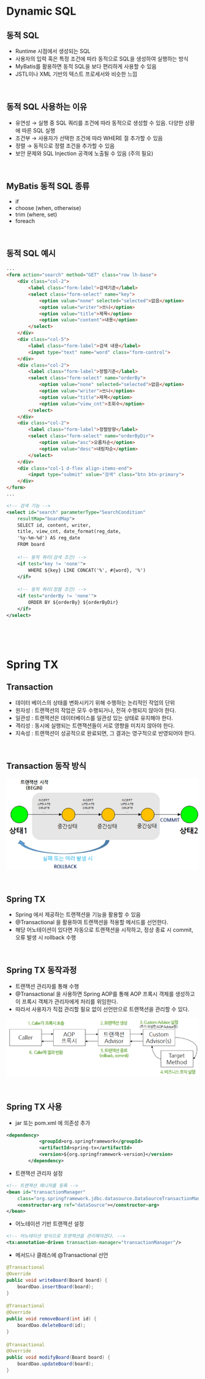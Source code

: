 # Dynamic SQL

## 동적 SQL

- Runtime 시점에서 생성되는 SQL
- 사용자의 입력 혹은 특정 조건에 따라 동적으로 SQL을 생성하여 실행하는 방식
- MyBatis를 활용하면 동적 SQL을 보다 편리하게 사용할 수 있음
- JSTL이나 XML 기반의 텍스트 프로세서와 비슷한 느낌

<br>

## 동적 SQL 사용하는 이유

- 유연성 → 실행 중 SQL 쿼리를 조건에 따라 동적으로 생성할 수 있음. 다양한 상황에 따른 SQL 실행
- 조건부 → 사용자가 선택한 조건에 따라 WHERE 절 추가할 수 있음
- 정렬 → 동적으로 정렬 조건을 추가할 수 있음
- 보안 문제와 SQL Injection 공격에 노출될 수 있음 (주의 필요)

<br>

## MyBatis 동적 SQL 종류

- if
- choose (when, otherwise)
- trim (where, set)
- foreach

<br>

## 동적 SQL 예시

```html
...
<form action="search" method="GET" class="row lh-base">
	<div class="col-2">
		<label class="form-label">검색기준</label> 
		<select class="form-select" name="key">
			<option value="none" selected="selected">없음</option>
			<option value="writer">쓰니</option>
			<option value="title">제목</option>
			<option value="content">내용</option>
		</select>
	</div>
	<div class="col-5">
		<label class="form-label">검색 내용</label> 
		<input type="text" name="word" class="form-control">
	</div>
	<div class="col-2">
		<label class="form-label">정렬기준</label> 
		<select class="form-select" name="orderBy">
			<option value="none" selected="selected">없음</option>
			<option value="writer">쓰니</option>
			<option value="title">제목</option>
			<option value="view_cnt">조회수</option>
		</select>
	</div>
	<div class="col-2">
		<label class="form-label">정렬방향</label> 
		<select class="form-select" name="orderByDir">
			<option value="asc">오름차순</option>
			<option value="desc">내림차순</option>
		</select>
	</div>
	<div class="col-1 d-flex align-items-end">
		<input type="submit" value="검색" class="btn btn-primary">
	</div>
</form>
...
```

```xml
<!-- 검색 기능 -->
<select id="search" parameterType="SearchCondition"
	resultMap="boardMap">
	SELECT id, content, writer,
	title, view_cnt, date_format(reg_date,
	'%y-%m-%d') AS reg_date
	FROM board

	<!-- 동적 쿼리(검색 조건) -->
	<if test="key != 'none'">
		WHERE ${key} LIKE CONCAT('%', #{word}, '%')
	</if>

	<!-- 동적 쿼리(정렬 조건) -->
	<if test="orderBy != 'none'">
		ORDER BY ${orderBy} ${orderByDir}
	</if>
</select>
```

<br>
<br>
<br>



# Spring TX

## Transaction

- 데이터 베이스의 상태를 변화시키기 위해 수행하는 논리적인 작업의 단위
- 원자성 : 트랜잭션의 작업은 모두 수행되거나, 전혀 수행되지 않아야 한다.
- 일관성 : 트랜잭션은 데이터베이스를 일관성 있는 상태로 유지해야 한다.
- 격리성 : 동시에 실행되는 트랜잭션들이 서로 영향을 미치지 않아야 한다.
- 지속성 : 트랜잭션이 성공적으로 완료되면, 그 결과는 영구적으로 반영되어야 한다.

<br>

## Transaction 동작 방식

![Untitled](/img/트랜잭션%20동작방식.png)

<br>

## Spring TX

- Spring 에서 제공하는 트랜잭션을 기능을 활용할 수 있음
- @Transactional 을 활용하여 트랜잭션을 적용할 메서드를 선언한다.
- 해당 어노테이션이 있다면 자동으로 트랜잭션을 시작하고, 정상 종료 시 commit, 오류 발생 시 rollback 수행

<br>

## Spring TX 동작과정

- 트랜잭션 관리자를 통해 수행
- @Transactional 을 사용하면 Spring AOP를 통해 AOP 프록시 객체를 생성하고 이 프록시 객체가 관리자에게 처리를 위임한다.
- 따라서 사용자가 직접 관리할 필요 없이 선언만으로 트랜잭션을 관리할 수 있다.

![Untitled](/img/Spring%20TX%20동작과정.png)

<br>

## Spring TX 사용

- jar 또는 pom.xml 에 의존성 추가

```xml
<dependency>
			<groupId>org.springframework</groupId>
			<artifactId>spring-tx</artifactId>
			<version>${org.springframework-version}</version>
		</dependency>
```

- 트랜잭션 관리자 설정

```xml
<!-- 트랜잭션 매니저를 등록 -->
<bean id="transactionManager"
	class="org.springframework.jdbc.datasource.DataSourceTransactionManager">
	<constructor-arg ref="dataSource"></constructor-arg>
</bean>
```

- 어노테이션 기반 트랜잭션 설정

```xml
<!-- 어노테이션 방식으로 트랜잭션을 관리해야겠다. -->
<tx:annotation-driven transaction-manager="transactionManager"/>
```

- 메서드나 클래스에 @Transactional 선언

```java
@Transactional
@Override
public void writeBoard(Board board) {
	boardDao.insertBoard(board);
}

@Transactional
@Override
public void removeBoard(int id) {
	boardDao.deleteBoard(id);
}

@Transactional
@Override
public void modifyBoard(Board board) {
	boardDao.updateBoard(board);
}
```